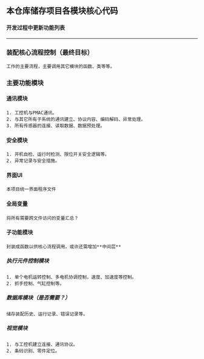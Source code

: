## 本仓库储存项目各模块核心代码
#### 开发过程中更新功能列表
---
### 装配核心流程控制（**最终目标**）   
    工作的主要流程，主要调用其它模块的函数、类等等。
### 主要功能模块
#### 通讯模块
    1. 工控机与PMAC通讯。
    2. 与其它所有子系统的通讯建立、协议内容、编码解码、异常处理。
    3. 所有传感器的连接、读取数据、数据预处理。
#### 安全模块
    1. 开机自检、运行时检测、限位开关安全逻辑等。
    2. 异常记录与安全措施。
#### 界面UI
    本项目统一界面程序文件
#### 全局变量
    将所有需要跨文件访问的变量汇总？
#### 子功能模块
    封装成函数以供核心流程调用，或许还需增加**中间层**
##### 执行元件控制模块
    1. 单个电机运转控制、多电机协调控制，速度、加速度等控制。
    2. 抓手控制、气缸控制等。
##### 数据库模块（是否需要？）
    储存装配历史、运行记录、错误记录等。
##### 视觉模块
    1. 与工控机建立连接、通讯协议。
    2. 条码识别、零件定位。

